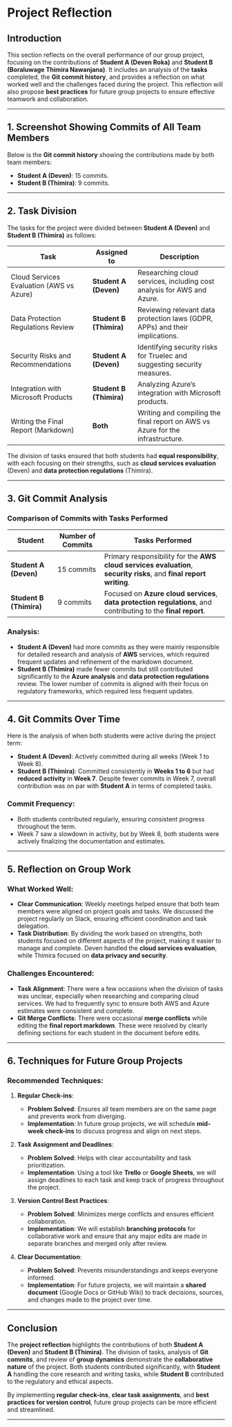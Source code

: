 # Project Reflection

## Introduction

This section reflects on the overall performance of our group project, focusing on the contributions of **Student A (Deven Roka)** and **Student B (Boraluwage Thimira Nawanjana)**. It includes an analysis of the **tasks** completed, the **Git commit history**, and provides a reflection on what worked well and the challenges faced during the project. This reflection will also propose **best practices** for future group projects to ensure effective teamwork and collaboration.

---

## 1. Screenshot Showing Commits of All Team Members

Below is the **Git commit history** showing the contributions made by both team members:

- **Student A (Deven)**: 15 commits.
- **Student B (Thimira)**: 9 commits.



---

## 2. Task Division

The tasks for the project were divided between **Student A (Deven)** and **Student B (Thimira)** as follows:

| **Task**                             | **Assigned to**            | **Description** |
|--------------------------------------|----------------------------|-----------------|
| Cloud Services Evaluation (AWS vs Azure) | **Student A (Deven)**     | Researching cloud services, including cost analysis for AWS and Azure. |
| Data Protection Regulations Review   | **Student B (Thimira)**   | Reviewing relevant data protection laws (GDPR, APPs) and their implications. |
| Security Risks and Recommendations   | **Student A (Deven)**     | Identifying security risks for Truelec and suggesting security measures. |
| Integration with Microsoft Products   | **Student B (Thimira)**   | Analyzing Azure’s integration with Microsoft products. |
| Writing the Final Report (Markdown)  | **Both**                   | Writing and compiling the final report on AWS vs Azure for the infrastructure. |

The division of tasks ensured that both students had **equal responsibility**, with each focusing on their strengths, such as **cloud services evaluation** (Deven) and **data protection regulations** (Thimira).

---

## 3. Git Commit Analysis

### **Comparison of Commits with Tasks Performed**

| **Student**         | **Number of Commits** | **Tasks Performed**                                             |
|---------------------|-----------------------|-----------------------------------------------------------------|
| **Student A (Deven)**| 15 commits            | Primary responsibility for the **AWS cloud services evaluation**, **security risks**, and **final report writing**. |
| **Student B (Thimira)**| 9 commits             | Focused on **Azure cloud services**, **data protection regulations**, and contributing to the **final report**. |

### **Analysis**:
- **Student A (Deven)** had more commits as they were mainly responsible for detailed research and analysis of **AWS** services, which required frequent updates and refinement of the markdown document.
- **Student B (Thimira)** made fewer commits but still contributed significantly to the **Azure analysis** and **data protection regulations** review. The lower number of commits is aligned with their focus on regulatory frameworks, which required less frequent updates.

---

## 4. Git Commits Over Time

Here is the analysis of when both students were active during the project term:

- **Student A (Deven)**: Actively committed during all weeks (Week 1 to Week 8).
- **Student B (Thimira)**: Committed consistently in **Weeks 1 to 6** but had **reduced activity** in **Week 7**. Despite fewer commits in Week 7, overall contribution was on par with **Student A** in terms of completed tasks.

### **Commit Frequency**:
- Both students contributed regularly, ensuring consistent progress throughout the term.
- Week 7 saw a slowdown in activity, but by Week 8, both students were actively finalizing the documentation and estimates.

---

## 5. Reflection on Group Work

### **What Worked Well**:
- **Clear Communication**: Weekly meetings helped ensure that both team members were aligned on project goals and tasks. We discussed the project regularly on Slack, ensuring efficient coordination and task delegation.
- **Task Distribution**: By dividing the work based on strengths, both students focused on different aspects of the project, making it easier to manage and complete. Deven handled the **cloud services evaluation**, while Thimira focused on **data privacy and security**.

### **Challenges Encountered**:
- **Task Alignment**: There were a few occasions when the division of tasks was unclear, especially when researching and comparing cloud services. We had to frequently sync to ensure both AWS and Azure estimates were consistent and complete.
- **Git Merge Conflicts**: There were occasional **merge conflicts** while editing the **final report markdown**. These were resolved by clearly defining sections for each student in the document before edits.

---

## 6. Techniques for Future Group Projects

### **Recommended Techniques**:
1. **Regular Check-ins**:
   - **Problem Solved**: Ensures all team members are on the same page and prevents work from diverging. 
   - **Implementation**: In future group projects, we will schedule **mid-week check-ins** to discuss progress and align on next steps.

2. **Task Assignment and Deadlines**:
   - **Problem Solved**: Helps with clear accountability and task prioritization.
   - **Implementation**: Using a tool like **Trello** or **Google Sheets**, we will assign deadlines to each task and keep track of progress throughout the project.

3. **Version Control Best Practices**:
   - **Problem Solved**: Minimizes merge conflicts and ensures efficient collaboration.
   - **Implementation**: We will establish **branching protocols** for collaborative work and ensure that any major edits are made in separate branches and merged only after review.

4. **Clear Documentation**:
   - **Problem Solved**: Prevents misunderstandings and keeps everyone informed.
   - **Implementation**: For future projects, we will maintain a **shared document** (Google Docs or GitHub Wiki) to track decisions, sources, and changes made to the project over time.

---

## Conclusion

The **project reflection** highlights the contributions of both **Student A (Deven)** and **Student B (Thimira)**. The division of tasks, analysis of **Git commits**, and review of **group dynamics** demonstrate the **collaborative nature** of the project. Both students contributed significantly, with **Student A** handling the core research and writing tasks, while **Student B** contributed to the regulatory and ethical aspects.

By implementing **regular check-ins**, **clear task assignments**, and **best practices for version control**, future group projects can be more efficient and streamlined.

--- 

